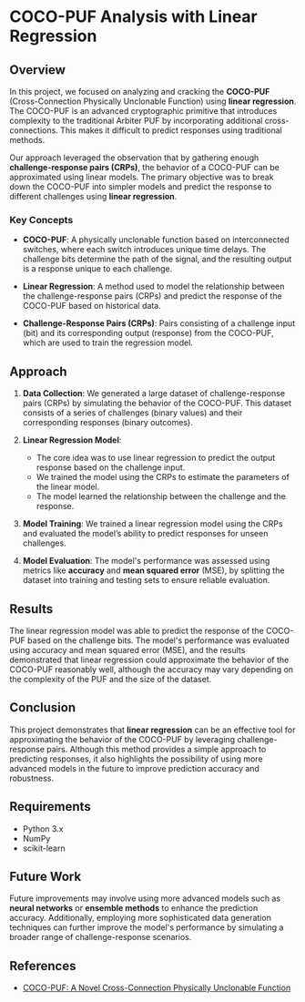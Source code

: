 # COCO-PUF Analysis with Linear Regression

## Overview

In this project, we focused on analyzing and cracking the **COCO-PUF** (Cross-Connection Physically Unclonable Function) using **linear regression**. The COCO-PUF is an advanced cryptographic primitive that introduces complexity to the traditional Arbiter PUF by incorporating additional cross-connections. This makes it difficult to predict responses using traditional methods. 

Our approach leveraged the observation that by gathering enough **challenge-response pairs (CRPs)**, the behavior of a COCO-PUF can be approximated using linear models. The primary objective was to break down the COCO-PUF into simpler models and predict the response to different challenges using **linear regression**.

### Key Concepts

- **COCO-PUF**: A physically unclonable function based on interconnected switches, where each switch introduces unique time delays. The challenge bits determine the path of the signal, and the resulting output is a response unique to each challenge.
  
- **Linear Regression**: A method used to model the relationship between the challenge-response pairs (CRPs) and predict the response of the COCO-PUF based on historical data.

- **Challenge-Response Pairs (CRPs)**: Pairs consisting of a challenge input (bit) and its corresponding output (response) from the COCO-PUF, which are used to train the regression model.

## Approach

1. **Data Collection**: We generated a large dataset of challenge-response pairs (CRPs) by simulating the behavior of the COCO-PUF. This dataset consists of a series of challenges (binary values) and their corresponding responses (binary outcomes).

2. **Linear Regression Model**: 
   - The core idea was to use linear regression to predict the output response based on the challenge input.
   - We trained the model using the CRPs to estimate the parameters of the linear model.
   - The model learned the relationship between the challenge and the response.

3. **Model Training**: We trained a linear regression model using the CRPs and evaluated the model’s ability to predict responses for unseen challenges.

4. **Model Evaluation**: The model's performance was assessed using metrics like **accuracy** and **mean squared error** (MSE), by splitting the dataset into training and testing sets to ensure reliable evaluation.

## Results

The linear regression model was able to predict the response of the COCO-PUF based on the challenge bits. The model's performance was evaluated using accuracy and mean squared error (MSE), and the results demonstrated that linear regression could approximate the behavior of the COCO-PUF reasonably well, although the accuracy may vary depending on the complexity of the PUF and the size of the dataset.

## Conclusion

This project demonstrates that **linear regression** can be an effective tool for approximating the behavior of the COCO-PUF by leveraging challenge-response pairs. Although this method provides a simple approach to predicting responses, it also highlights the possibility of using more advanced models in the future to improve prediction accuracy and robustness.

## Requirements

- Python 3.x
- NumPy
- scikit-learn

## Future Work

Future improvements may involve using more advanced models such as **neural networks** or **ensemble methods** to enhance the prediction accuracy. Additionally, employing more sophisticated data generation techniques can further improve the model's performance by simulating a broader range of challenge-response scenarios.

## References

- [COCO-PUF: A Novel Cross-Connection Physically Unclonable Function](https://arxiv.org/abs/XXXX)
